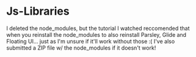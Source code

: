 # Js-Libraries
I deleted the node_modules, but the tutorial I watched reccomended that when you reinstall the node_modules to also reinstall Parsley, Glide and Floating UI... just as I'm unsure if it'll work without those :( I've also submitted a ZIP file w/ the node_modules if it doesn't work!

